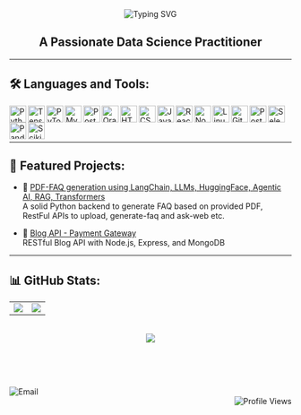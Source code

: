 <!-- Animated Header -->
<div align="center">
  <img src="https://readme-typing-svg.demolab.com/?font=Fira+Code&pause=1000&center=true&vCenter=true&repeat=true&width=500&lines=Hi,+I'm+Suraj+Paikekar!" alt="Typing SVG" />
  <br/>
  <h2><strong>A Passionate Data Science Practitioner</strong></h2>
</div>

---

## 🛠️ Languages and Tools:

<img align="left" alt="Python" width="30px" src="https://cdn.jsdelivr.net/gh/devicons/devicon/icons/python/python-original.svg" />
<img align="left" alt="TensorFlow" width="30px" src="https://cdn.jsdelivr.net/gh/devicons/devicon/icons/tensorflow/tensorflow-original.svg" />
<img align="left" alt="PyTorch" width="30px" src="https://cdn.jsdelivr.net/gh/devicons/devicon/icons/pytorch/pytorch-original.svg" />
<img align="left" alt="MySQL" width="30px" src="https://cdn.jsdelivr.net/gh/devicons/devicon/icons/mysql/mysql-original.svg" />
<img align="left" alt="PostgreSQL" width="30px" src="https://cdn.jsdelivr.net/gh/devicons/devicon/icons/postgresql/postgresql-original.svg" />
<img align="left" alt="Oracle" width="30px" src="https://cdn.jsdelivr.net/gh/devicons/devicon/icons/oracle/oracle-original.svg" />
<img align="left" alt="HTML5" width="30px" src="https://cdn.jsdelivr.net/gh/devicons/devicon/icons/html5/html5-original.svg" />
<img align="left" alt="CSS3" width="30px" src="https://cdn.jsdelivr.net/gh/devicons/devicon/icons/css3/css3-original.svg" />
<img align="left" alt="JavaScript" width="30px" src="https://cdn.jsdelivr.net/gh/devicons/devicon/icons/javascript/javascript-original.svg" />
<img align="left" alt="React" width="30px" src="https://cdn.jsdelivr.net/gh/devicons/devicon/icons/react/react-original.svg" />
<img align="left" alt="Node.js" width="30px" src="https://cdn.jsdelivr.net/gh/devicons/devicon/icons/nodejs/nodejs-original.svg" />
<img align="left" alt="Linux" width="30px" src="https://cdn.jsdelivr.net/gh/devicons/devicon/icons/linux/linux-original.svg" />
<img align="left" alt="Git" width="30px" src="https://cdn.jsdelivr.net/gh/devicons/devicon/icons/git/git-original.svg" />
<img align="left" alt="Postman" width="30px" src="https://www.vectorlogo.zone/logos/getpostman/getpostman-icon.svg" />
<img align="left" alt="Selenium" width="30px" src="https://upload.wikimedia.org/wikipedia/commons/d/d5/Selenium_Logo.png" />
<img align="left" alt="Pandas" width="30px" src="https://cdn.jsdelivr.net/gh/devicons/devicon/icons/pandas/pandas-original.svg" />
<img align="left" alt="Scikit-learn" width="30px" src="https://upload.wikimedia.org/wikipedia/commons/0/05/Scikit_learn_logo_small.svg" />


<br/><br/><br/>

---

## 📂 Featured Projects:

- 🔗 [PDF-FAQ generation using LangChain, LLMs, HuggingFace, Agentic AI, RAG, Transformers](https://github.com/surajpaikekar/ai-fastapi-pdf-faq)  
  A solid Python backend to generate FAQ based on provided PDF, RestFul APIs to upload, generate-faq and ask-web etc. 

- 🔗 [Blog API - Payment Gateway](https://github.com/surajpaikekar/payment-gateway)  
  RESTful Blog API with Node.js, Express, and MongoDB

---

## 📊 GitHub Stats:

<div align="center">
  <table>
    <tr>
      <td>
        <img src="https://github-readme-stats.vercel.app/api/top-langs/?username=surajpaikekar&layout=compact&theme=radical" />
      </td>
      <td>
        <img src="https://github-readme-stats.vercel.app/api?username=surajpaikekar&show_icons=true&theme=radical" />
      </td>
    </tr>
  </table>
  
  <br/>
  
  <img src="https://github-readme-streak-stats.herokuapp.com?user=surajpaikekar&theme=radical&hide_border=true" />
</div>

<br/><br/><br/>

<!-- Footer with Reach Out and Profile Visits -->
<div align="left">
  <img src="https://img.shields.io/badge/📫%20Email-surajpaikekar@gmail.com-blue?style=flat-square" alt="Email" />
</div>

<div align="right">
  <img src="https://komarev.com/ghpvc/?username=surajpaikekar&style=flat-square&color=blue" alt="Profile Views" />
</div>
